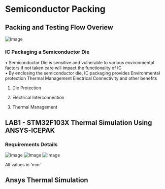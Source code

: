 # Semiconductor Packing

## Packing and Testing Flow Overiew
![Image](https://github.com/user-attachments/assets/6665e78b-c2cf-4b67-83fe-882c5c6faa7a)
### IC Packaging a Semiconductor Die
• Semiconductor Die is sensitive and vulnerable to various environmental factors if not taken care will impact the functionality of IC         
• By enclosing the semiconductor die, IC packaging provides
Environmental protection
Thermal Management 
Electrical Connectivity and other benefits

1. Die Protection

2. Electrical Interconnection

3. Thermal Management 

## LAB1 - STM32F103X Thermal Simulation Using ANSYS-ICEPAK

### Requirements Details
![Image](https://github.com/user-attachments/assets/2e318e47-6030-40ba-b4f1-ea276dc8196c)
![Image](https://github.com/user-attachments/assets/e8d42817-9458-45ef-a290-eaa93afdbe08)
![Image](https://github.com/user-attachments/assets/59548a88-01bc-4f8a-9c18-daaafb8888cc)

All values in 'mm'

## Ansys Thermal Simulation
